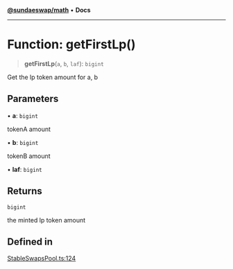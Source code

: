 [**@sundaeswap/math**](../../../README.md) • **Docs**

***

# Function: getFirstLp()

> **getFirstLp**(`a`, `b`, `laf`): `bigint`

Get the lp token amount for a, b

## Parameters

• **a**: `bigint`

tokenA amount

• **b**: `bigint`

tokenB amount

• **laf**: `bigint`

## Returns

`bigint`

the minted lp token amount

## Defined in

[StableSwapsPool.ts:124](https://github.com/SundaeSwap-finance/sundae-sdk/blob/main/packages/math/src/PoolMath/StableSwapsPool.ts#L124)
